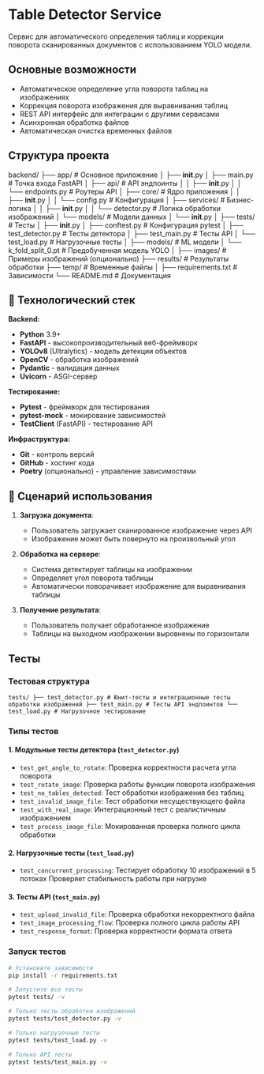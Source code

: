 # Table Detector Service

Сервис для автоматического определения таблиц и коррекции поворота сканированных документов с использованием YOLO модели.


## Основные возможности

- Автоматическое определение угла поворота таблиц на изображениях
- Коррекция поворота изображения для выравнивания таблиц
- REST API интерфейс для интеграции с другими сервисами
- Асинхронная обработка файлов
- Автоматическая очистка временных файлов

## Структура проекта

backend/
├── app/                      # Основное приложение
│   ├── __init__.py
│   ├── main.py               # Точка входа FastAPI
│   ├── api/                  # API эндпоинты
│   │   ├── __init__.py
│   │   └── endpoints.py      # Роутеры API
│   ├── core/                 # Ядро приложения
│   │   ├── __init__.py
│   │   └── config.py         # Конфигурация
│   ├── services/             # Бизнес-логика
│   │   ├── __init__.py
│   │   └── detector.py       # Логика обработки изображений
│   └── models/               # Модели данных
│       └── __init__.py
│
├── tests/                    # Тесты
│   ├── __init__.py
│   ├── conftest.py           # Конфигурация pytest
│   ├── test_detector.py      # Тесты детектора
│   ├── test_main.py          # Тесты API
│   └── test_load.py          # Нагрузочные тесты
│
├── models/                   # ML модели
│   └── k_fold_split_0.pt     # Предобученная модель YOLO
│
├── images/                   # Примеры изображений (опционально)
├── results/                  # Результаты обработки
├── temp/                     # Временные файлы
│
├── requirements.txt          # Зависимости
└── README.md                 # Документация

## 🌟 Технологический стек

**Backend:**
- **Python** 3.9+
- **FastAPI** - высокопроизводительный веб-фреймворк
- **YOLOv8** (Ultralytics) - модель детекции объектов
- **OpenCV** - обработка изображений
- **Pydantic** - валидация данных
- **Uvicorn** - ASGI-сервер

**Тестирование:**
- **Pytest** - фреймворк для тестирования
- **pytest-mock** - мокирование зависимостей
- **TestClient** (FastAPI) - тестирование API

**Инфраструктура:**
- **Git** - контроль версий
- **GitHub** - хостинг кода
- **Poetry** (опционально) - управление зависимостями

## 📖 Сценарий использования

1. **Загрузка документа**:
   - Пользователь загружает сканированное изображение через API
   - Изображение может быть повернуто на произвольный угол

2. **Обработка на сервере**:
   - Система детектирует таблицы на изображении
   - Определяет угол поворота таблицы
   - Автоматически поворачивает изображение для выравнивания таблицы

3. **Получение результата**:
   - Пользователь получает обработанное изображение
   - Таблицы на выходном изображении выровнены по горизонтали


## Тесты

### Тестовая структура

`tests/
├── test_detector.py # Юнит-тесты и интеграционные тесты обработки изображений
├── test_main.py # Тесты API эндпоинтов
└── test_load.py # Нагрузочное тестирование
`

### Типы тестов

#### 1. Модульные тесты детектора (`test_detector.py`)
- `test_get_angle_to_rotate`: Проверка корректности расчета угла поворота
- `test_rotate_image`: Проверка работы функции поворота изображения
- `test_no_tables_detected`: Тест обработки изображения без таблиц
- `test_invalid_image_file`: Тест обработки несуществующего файла
- `test_with_real_image`: Интеграционный тест с реалистичным изображением
- `test_process_image_file`: Мокированная проверка полного цикла обработки

#### 2. Нагрузочные тесты (`test_load.py`)
- `test_concurrent_processing`: Тестирует обработку 10 изображений в 5 потоках
                                Проверяет стабильность работы при нагрузке

#### 3. Тесты API (`test_main.py`)
- `test_upload_invalid_file`: Проверка обработки некорректного файла
- `test_image_processing_flow`: Проверка полного цикла работы API
- `test_response_format`: Проверка корректности формата ответа


### Запуск тестов

```bash
# Установите зависимости
pip install -r requirements.txt

# Запустите все тесты
pytest tests/ -v

# Только тесты обработки изображений
pytest tests/test_detector.py -v

# Только нагрузочные тесты
pytest tests/test_load.py -v

# Только API тесты
pytest tests/test_main.py -v
